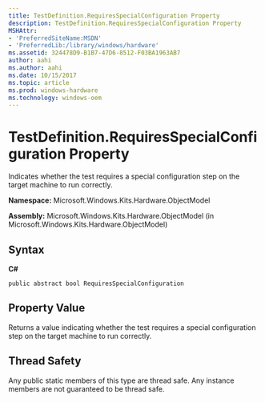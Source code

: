 ```yaml
---
title: TestDefinition.RequiresSpecialConfiguration Property
description: TestDefinition.RequiresSpecialConfiguration Property
MSHAttr:
- 'PreferredSiteName:MSDN'
- 'PreferredLib:/library/windows/hardware'
ms.assetid: 324478D9-B1B7-47D6-8512-F03BA1963AB7
author: aahi
ms.author: aahi
ms.date: 10/15/2017
ms.topic: article
ms.prod: windows-hardware
ms.technology: windows-oem
---
```


# TestDefinition.RequiresSpecialConfiguration Property


Indicates whether the test requires a special configuration step on the target machine to run correctly.

**Namespace:** Microsoft.Windows.Kits.Hardware.ObjectModel

**Assembly:** Microsoft.Windows.Kits.Hardware.ObjectModel (in Microsoft.Windows.Kits.Hardware.ObjectModel)

## <span id="Syntax"></span><span id="syntax"></span><span id="SYNTAX"></span>Syntax


**C#**

`public abstract bool RequiresSpecialConfiguration`

## <span id="Property_Value"></span><span id="property_value"></span><span id="PROPERTY_VALUE"></span>Property Value


Returns a value indicating whether the test requires a special configuration step on the target machine to run correctly.

## <span id="Thread_Safety"></span><span id="thread_safety"></span><span id="THREAD_SAFETY"></span>Thread Safety


Any public static members of this type are thread safe. Any instance members are not guaranteed to be thread safe.

 

 






